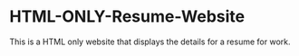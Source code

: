 # HTML-ONLY-Resume-Website
This is a HTML only website that displays the details for a resume for work.
